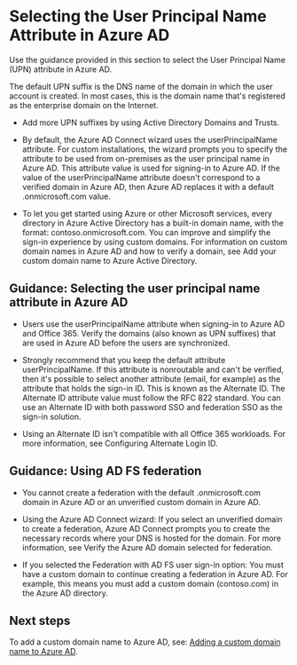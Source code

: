 # Selecting the User Principal Name Attribute in Azure AD

Use the guidance provided in this section to select the User Principal Name (UPN) attribute in Azure AD.

The default UPN suffix is the DNS name of the domain in which the user account is created. In most cases, this is the domain name that's registered as the enterprise domain on the Internet. 

  - Add more UPN suffixes by using Active Directory Domains and Trusts.
  
  - By default, the Azure AD Connect wizard uses the userPrincipalName attribute. For custom installations, the wizard prompts you to specify the attribute to be used from on-premises as the user principal name in Azure AD. This attribute value is used for signing-in to Azure AD. If the value of the userPrincipalName attribute doesn't correspond to a verified domain in Azure AD, then Azure AD replaces it with a default .onmicrosoft.com value.
	
  - To let you get started using Azure or other Microsoft services, every directory in Azure Active Directory has a built-in domain name, with the format: contoso.onmicrosoft.com. You can improve and simplify the sign-in experience by using custom domains. For information on custom domain names in Azure AD and how to verify a domain, see Add your custom domain name to Azure Active Directory.


## Guidance: Selecting the user principal name attribute in Azure AD

  - Users use the userPrincipalName attribute when signing-in to Azure AD and Office 365. Verify the domains (also known as UPN suffixes) that are used in Azure AD before the users are synchronized.

  - Strongly recommend that you keep the default attribute userPrincipalName. If this attribute is nonroutable and can't be verified, then it's possible to select another attribute (email, for example) as the attribute that holds the sign-in ID. This is known as the Alternate ID. The Alternate ID attribute value must follow the RFC 822 standard. You can use an Alternate ID with both password SSO and federation SSO as the sign-in solution.

  - Using an Alternate ID isn't compatible with all Office 365 workloads. For more information, see Configuring Alternate Login ID.

## Guidance:  Using AD FS federation
	
  - You cannot create a federation with the default .onmicrosoft.com domain in Azure AD or an unverified custom domain in Azure AD. 

  - Using the Azure AD Connect wizard:  If you select an unverified domain to create a federation, Azure AD Connect prompts you to create the necessary records where your DNS is hosted for the domain. For more information, see Verify the Azure AD domain selected for federation.

  - If you selected the Federation with AD FS user sign-in option:  You must have a custom domain to continue creating a federation in Azure AD. For example, this means you must add a custom domain (contoso.com) in the Azure AD directory.


## Next steps 

To add a custom domain name to Azure AD, see: [Adding a custom domain name to Azure AD](2.1.3-Adding-a-Custom-Domain-Name-to-Azure-AD.md).
